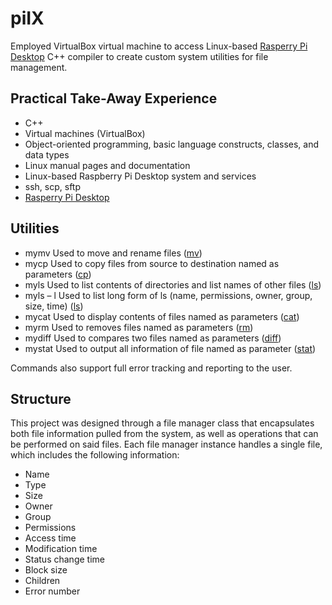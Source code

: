 # piIX
Employed VirtualBox virtual machine to access Linux-based [Rasperry Pi Desktop](https://www.raspberrypi.org/software/raspberry-pi-desktop/) C++ compiler to create custom system utilities for file management.

## Practical Take-Away Experience
*	C++
*	Virtual machines (VirtualBox)
*	Object-oriented programming, basic language constructs, classes, and data types
*	Linux manual pages and documentation
*	Linux-based Raspberry Pi Desktop system and services
*	ssh, scp, sftp
* [Rasperry Pi Desktop](https://www.raspberrypi.org/software/raspberry-pi-desktop/)

## Utilities
*	mymv    Used to move and rename files ([mv](https://manpages.debian.org/stretch/coreutils/mv.1.en.html))
*	mycp   		  Used to copy files from source to destination named as parameters ([cp](https://manpages.debian.org/stretch/coreutils/cp.1.en.html))
*	myls   		  Used to list contents of directories and list names of other files ([ls](https://manpages.debian.org/stretch/coreutils/ls.1.en.html))
*	myls – l   	Used to list long form of ls (name, permissions, owner, group, size, time) ([ls](https://manpages.debian.org/stretch/coreutils/ls.1.en.html))
*	mycat   	  Used to display contents of files named as parameters ([cat](https://manpages.debian.org/stretch/coreutils/cat.1.en.html))
*	myrm   		  Used to removes files named as parameters ([rm](https://manpages.debian.org/stretch/coreutils/rm.1.en.html))
*	mydiff  		Used to compares two files named as parameters ([diff](https://manpages.debian.org/buster/diffutils/diff.1.en.html))
*	mystat		  Used to output all information of file named as parameter ([stat](https://manpages.debian.org/buster/coreutils/stat.1.en.html))

Commands also support full error tracking and reporting to the user.

## Structure
This project was designed through a file manager class that encapsulates both file information pulled from the system, as well as operations that can be performed on said files. Each file manager instance handles a single file, which includes the following information:
*	Name
*	Type
*	Size
*	Owner
*	Group
*	Permissions
*	Access time
*	Modification time
*	Status change time
*	Block size
*	Children
*	Error number
